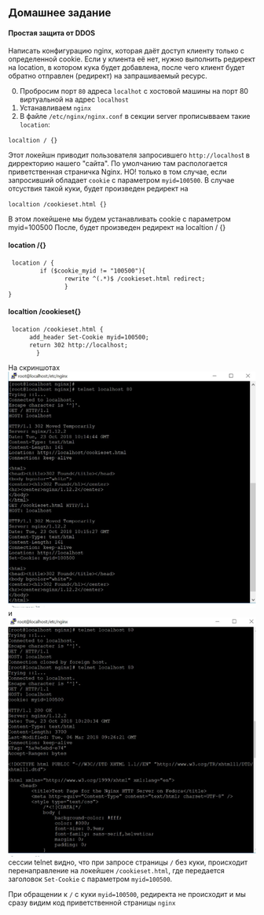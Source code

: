 ## Домашнее задание
#### Простая защита от DDOS
Написать конфигурацию nginx, которая даёт доступ клиенту только с определенной cookie.
Если у клиента её нет, нужно выполнить редирект на location, в котором кука будет добавлена, после чего клиент будет обратно отправлен (редирект) на запрашиваемый ресурс.

0. Пробросим порт `80` адреса `localhot` с хостовой машины на порт 80 виртуальной на адрес `localhost` 
1. Устанавливаем `nginx`
2. В файле `/etc/nginx/nginx.conf` в секции server прописывваем такие `location`:

`localtion / {} `

Этот локейшн приводит пользователя запросившего `http://localhos`t в дирректорию нашего "сайта". По умолчанию там распологается приветственная страничка Nginx. НО! только в том случае, если запросивший обладает `cookie` c параметром `myid=100500`. В случае отсуствия такой куки, будет произведен редирект на 

`localtion /cookieset.html {}`

В этом локейшене мы будем устанавливать сookie с параметром myid=100500
После, будет произведен редирект на localtion / {}

#### location /{}
```
 location / {
         if ($cookie_myid != "100500"){
                rewrite ^(.*)$ /cookieset.html redirect;
                }
}
```

#### localtion /cookieset{}
```
 location /cookieset.html {
      add_header Set-Cookie myid=100500;
      return 302 http://localhost; 
        }
```
На скриншотах ![1](https://github.com/bootcd/Otus-linux-homework/blob/web/1.JPG) и ![2](https://github.com/bootcd/Otus-linux-homework/blob/web/2.JPG) сессии telnet видно, что при запросе страницы `/` без куки, происходит перенаправление на локейшен `/cookieset.html`, где передается заголовок `Set-Cookie` c параметром `myid=100500`.

При обращении к `/` c куки `myid=100500`, редиректа не происходит и мы сразу видим код приветственной страницы `nginx`
